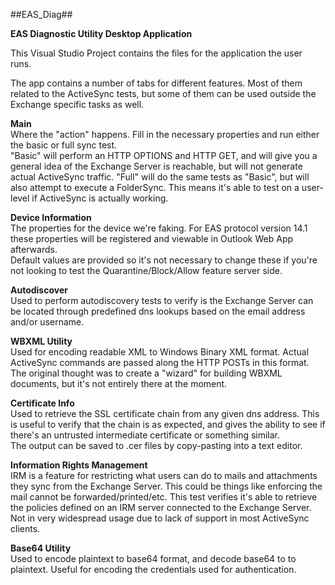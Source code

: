 ﻿##EAS_Diag##

**EAS Diagnostic Utility Desktop Application**

This Visual Studio Project contains the files for the application the user runs.

The app contains a number of tabs for different features. Most of them related to the ActiveSync tests, but some of them can be used outside the Exchange specific tasks as well.

**Main**  
Where the "action" happens. Fill in the necessary properties and run either the basic or full sync test.  
"Basic" will perform an HTTP OPTIONS and HTTP GET, and will give you a general idea of the Exchange Server is reachable, but will not generate actual ActiveSync traffic.
"Full" will do the same tests as "Basic", but will also attempt to execute a FolderSync. This means it's able to test on a user-level if ActiveSync is actually working.

**Device Information**  
The properties for the device we're faking. For EAS protocol version 14.1 these properties will be registered and viewable in Outlook Web App afterwards.  
Default values are provided so it's not necessary to change these if you're not looking to test the Quarantine/Block/Allow feature server side.

**Autodiscover**  
Used to perform autodiscovery tests to verify is the Exchange Server can be located through predefined dns lookups based on the email address and/or username.

**WBXML Utility**  
Used for encoding readable XML to Windows Binary XML format. Actual ActiveSync commands are passed along the HTTP POSTs in this format.  
The original thought was to create a "wizard" for building WBXML documents, but it's not entirely there at the moment.

**Certificate Info**  
Used to retrieve the SSL certificate chain from any given dns address. This is useful to verify that the chain is as expected, and gives the ability to see if there's an untrusted intermediate certificate or something similar.  
The output can be saved to .cer files by copy-pasting into a text editor.

**Information Rights Management**  
IRM is a feature for restricting what users can do to mails and attachments they sync from the Exchange Server. This could be things like enforcing the mail cannot be forwarded/printed/etc. This test verifies it's able to retrieve the policies defined on an IRM server connected to the Exchange Server.  
Not in very widespread usage due to lack of support in most ActiveSync clients.

**Base64 Utility**  
Used to encode plaintext to base64 format, and decode base64 to to plaintext. Useful for encoding the credentials used for authentication.
